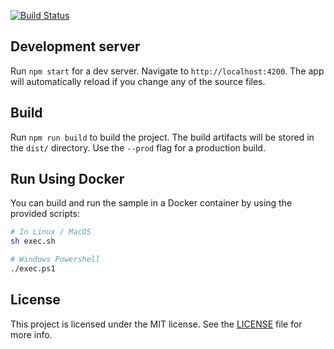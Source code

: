 [![Build Status](https://travis-ci.com/sahlawat11/PlanPackRepeat-UI.svg?branch=master)](https://travis-ci.com/sahlawat11/PlanPackRepeat-UI)

## Development server

Run `npm start` for a dev server. Navigate to `http://localhost:4200`. The app will automatically reload if you change any of the source files.

## Build

Run `npm run build` to build the project. The build artifacts will be stored in the `dist/` directory. Use the `--prod` flag for a production build.

## Run Using Docker

You can build and run the sample in a Docker container by using the provided scripts:

```bash
# In Linux / MacOS
sh exec.sh

# Windows Powershell
./exec.ps1
```

## License

This project is licensed under the MIT license. See the [LICENSE](../LICENSE) file for more info.
